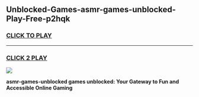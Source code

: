
## Unblocked-Games-asmr-games-unblocked-Play-Free-p2hqk
<h3>
<a href="https://premium76.site?title=asmr-games-unblocked&ref=22A">CLICK TO PLAY</a></h3>
<hr>

<h3>
<a href="https://premium76.site?title=asmr-games-unblocked&ref=22A">CLICK 2 PLAY</a>
  
</h3>

<a href="https://premium76.site?title=asmr-games-unblocked&ref=22A"><img src="https://clearcache.store/games.png"></a>


**asmr-games-unblocked games unblocked: Your Gateway to Fun and Accessible Online Gaming**
